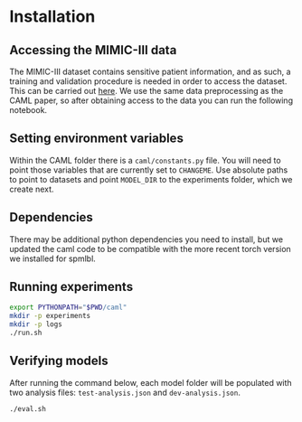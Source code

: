 # Installation

## Accessing the MIMIC-III data
The MIMIC-III dataset contains sensitive patient information, and as such, a training and validation procedure is needed in order to access the dataset. This can be carried out [here](https://mimic.mit.edu/docs/gettingstarted/).
We use the same data preprocessing as the CAML paper, so after obtaining access to the data you can run the following notebook.

## Setting environment variables
Within the CAML folder there is a `caml/constants.py` file.
You will need to point those variables that are currently set to `CHANGEME`.
Use absolute paths to point to datasets and point `MODEL_DIR` to the experiments folder, which we create next.

## Dependencies

There may be additional python dependencies you need to install, but we updated the caml code to be compatible with the more recent torch version we installed for spmlbl.

## Running experiments
```bash
export PYTHONPATH="$PWD/caml"
mkdir -p experiments
mkdir -p logs
./run.sh
```

## Verifying models

After running the command below, each model folder will be populated with two analysis files: `test-analysis.json` and `dev-analysis.json`.
```bash
./eval.sh
```
